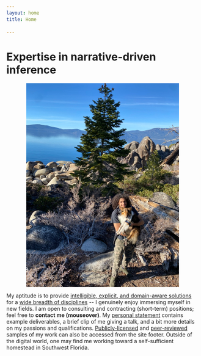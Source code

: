 ```yaml
---
layout: home
title: Home

---
```


# Expertise in narrative-driven inference

<p align="center">
  <img align="center" src="/images/its_me.jpg" alt="Nathan Dyjack" width="400"/>
</p>


My aptitude is to provide [intelligible, explicit, and domain-aware solutions](skills.markdown) for a [wide breadth of disciplines](experience.markdown) -- I genuinely enjoy immersing myself in new fields.
I am open to consulting  and contracting (short-term) positions; feel free to **<span title="ntdyjack 'at' gmail 'dot' com">contact me (mouseover)</span>**.
My [personal statement](statement.markdown) contains example deliverables, a brief clip of me giving a talk, and a bit more details on my passions and qualifications.
[Publicly-licensed](https://github.com/ntdyjack/) and [peer-reviewed](https://scholar.google.com/citations?user=KXKrFoAAAAAJ) samples of my work can also be accessed from the site footer.
Outside of the digital world, one may find me working toward a self-sufficient homestead in Southwest Florida.
